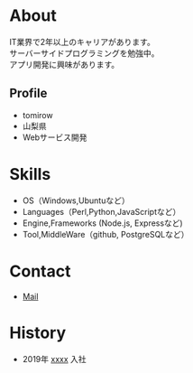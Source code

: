 # About

IT業界で2年以上のキャリアがあります。  
サーバーサイドプログラミングを勉強中。  
アプリ開発に興味があります。


## Profile
- tomirow
- 山梨県
- Webサービス開発

# Skills
- OS（Windows,Ubuntuなど）
- Languages（Perl,Python,JavaScriptなど）
- Engine,Frameworks (Node.js, Expressなど)
- Tool,MiddleWare（github, PostgreSQLなど）

<!--
# Works
アピールできる活動内容を書きましょう。
- [GitHub](GitHubのURL)
- [Qiita](QiitaのURL)
- 作った作品
  - [作品1](作品1のURL)
  - [作品2](作品2のURL)
-->

# Contact
<!-- - [Twitter](TwitterプロフィールのURL)
- [LinkedIn](LinkedInプロフィールのURL)
-->
- [Mail](tomi1030row@gmail.com)

# History
- 2019年 [xxxx](URL) 入社
